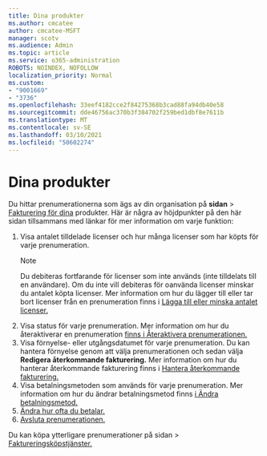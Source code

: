 ```yaml
---
title: Dina produkter
ms.author: cmcatee
author: cmcatee-MSFT
manager: scotv
ms.audience: Admin
ms.topic: article
ms.service: o365-administration
ROBOTS: NOINDEX, NOFOLLOW
localization_priority: Normal
ms.custom:
- "9001669"
- "3736"
ms.openlocfilehash: 33eef4182cce2f84275368b3cad88fa94db40e58
ms.sourcegitcommit: dde46756ac370b3f384702f259bed1dbf8e7611b
ms.translationtype: MT
ms.contentlocale: sv-SE
ms.lasthandoff: 03/10/2021
ms.locfileid: "50602274"
---
```

# <a name="your-products"></a>Dina produkter

Du hittar prenumerationerna som ägs av din organisation på **sidan**  >  [Fakturering för dina](https://go.microsoft.com/fwlink/p/?linkid=842054) produkter. Här är några av höjdpunkter på den här sidan tillsammans med länkar för mer information om varje funktion:

1. Visa antalet tilldelade licenser och hur många licenser som har köpts för varje prenumeration.
    > [!NOTE]
    > Du debiteras fortfarande för licenser som inte används (inte tilldelats till en användare). Om du inte vill debiteras för oanvända licenser minskar du antalet köpta licenser. Mer information om hur du lägger till eller tar bort licenser från en prenumeration finns i [Lägga till eller minska antalet licenser.](https://docs.microsoft.com/alchemyinsights/how-to-add-or-reduce-licenses)
2. Visa status för varje prenumeration. Mer information om hur du återaktiverar en prenumeration [finns i Återaktivera prenumerationen.](reactivate-your-subscription.md)
3. Visa förnyelse- eller utgångsdatumet för varje prenumeration. Du kan hantera förnyelse genom att välja prenumerationen och sedan välja **Redigera återkommande fakturering.** Mer information om hur du hanterar återkommande fakturering finns i [Hantera återkommande fakturering.](manage-auto-renewal.md)
4. Visa betalningsmetoden som används för varje prenumeration. Mer information om hur du ändrar betalningsmetod finns [i Ändra betalningsmetod.](change-payment-method.md)
5. [Ändra hur ofta du betalar.](change-how-often-you-pay.md)
6. [Avsluta prenumerationen.](https://go.microsoft.com/fwlink/?linkid=2119113)

Du kan köpa ytterligare prenumerationer på sidan  >  [Faktureringsköpstjänster.](https://go.microsoft.com/fwlink/p/?linkid=868433)